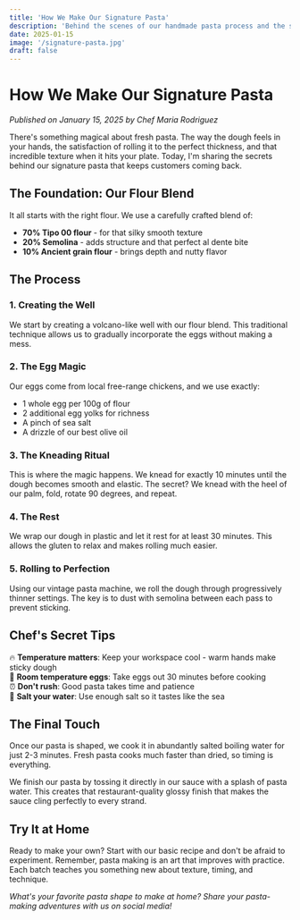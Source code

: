 ```yaml
---
title: 'How We Make Our Signature Pasta'
description: 'Behind the scenes of our handmade pasta process and the secrets that make it special'
date: 2025-01-15
image: '/signature-pasta.jpg'
draft: false
---
```


# How We Make Our Signature Pasta

_Published on January 15, 2025 by Chef Maria Rodriguez_

There's something magical about fresh pasta. The way the dough feels in your hands, the satisfaction of rolling it to the perfect thickness, and that incredible texture when it hits your plate. Today, I'm sharing the secrets behind our signature pasta that keeps customers coming back.

## The Foundation: Our Flour Blend

It all starts with the right flour. We use a carefully crafted blend of:

- **70% Tipo 00 flour** - for that silky smooth texture
- **20% Semolina** - adds structure and that perfect al dente bite
- **10% Ancient grain flour** - brings depth and nutty flavor

## The Process

### 1. Creating the Well

We start by creating a volcano-like well with our flour blend. This traditional technique allows us to gradually incorporate the eggs without making a mess.

### 2. The Egg Magic

Our eggs come from local free-range chickens, and we use exactly:

- 1 whole egg per 100g of flour
- 2 additional egg yolks for richness
- A pinch of sea salt
- A drizzle of our best olive oil

### 3. The Kneading Ritual

This is where the magic happens. We knead for exactly 10 minutes until the dough becomes smooth and elastic. The secret? We knead with the heel of our palm, fold, rotate 90 degrees, and repeat.

### 4. The Rest

We wrap our dough in plastic and let it rest for at least 30 minutes. This allows the gluten to relax and makes rolling much easier.

### 5. Rolling to Perfection

Using our vintage pasta machine, we roll the dough through progressively thinner settings. The key is to dust with semolina between each pass to prevent sticking.

## Chef's Secret Tips

🔥 **Temperature matters**: Keep your workspace cool - warm hands make sticky dough  
🥚 **Room temperature eggs**: Take eggs out 30 minutes before cooking  
⏰ **Don't rush**: Good pasta takes time and patience  
🧂 **Salt your water**: Use enough salt so it tastes like the sea

## The Final Touch

Once our pasta is shaped, we cook it in abundantly salted boiling water for just 2-3 minutes. Fresh pasta cooks much faster than dried, so timing is everything.

We finish our pasta by tossing it directly in our sauce with a splash of pasta water. This creates that restaurant-quality glossy finish that makes the sauce cling perfectly to every strand.

## Try It at Home

Ready to make your own? Start with our basic recipe and don't be afraid to experiment. Remember, pasta making is an art that improves with practice. Each batch teaches you something new about texture, timing, and technique.

_What's your favorite pasta shape to make at home? Share your pasta-making adventures with us on social media!_

